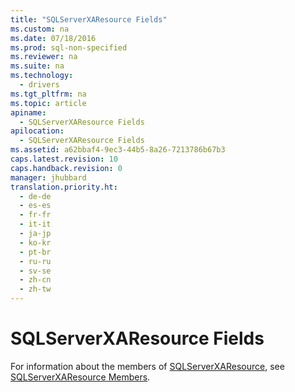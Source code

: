 ```yaml
---
title: "SQLServerXAResource Fields"
ms.custom: na
ms.date: 07/18/2016
ms.prod: sql-non-specified
ms.reviewer: na
ms.suite: na
ms.technology: 
  - drivers
ms.tgt_pltfrm: na
ms.topic: article
apiname: 
  - SQLServerXAResource Fields
apilocation: 
  - SQLServerXAResource Fields
ms.assetid: a62bbaf4-9ec3-44b5-8a26-7213786b67b3
caps.latest.revision: 10
caps.handback.revision: 0
manager: jhubbard
translation.priority.ht: 
  - de-de
  - es-es
  - fr-fr
  - it-it
  - ja-jp
  - ko-kr
  - pt-br
  - ru-ru
  - sv-se
  - zh-cn
  - zh-tw
---
```

# SQLServerXAResource Fields
  For information about the members of [SQLServerXAResource](../content/SQLServerXAResource-Class.md), see [SQLServerXAResource Members](../content/SQLServerXAResource-Members.md).  
  
  